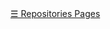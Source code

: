 <div id="repos">
    <div class="dropdown" onmouseenter="showList('dropdown-a')"
        onmouseleave="showList('dropdown-a')">
        <a id="a" href="javascript:void(0)" class="dropbtn">&#9776; Repositories Pages</a>
        <div class="dropdown-content" id="dropdown-a">
            <script>
                function showList(id) {
                    var drop = document.getElementById(id);
                    if (drop.classList.contains('show')) {
                        drop.classList.remove('show');
                    } else {
                        drop.classList.add('show');
                    }
                }
                $(async function () {
                    $.ajax("https://api.github.com/users/yaoqs/repos",
                        await function (dataString) {
                            var da=d3.select("body").select("#dropdown-a").selectAll("a").data(dataString).enter().append("a").attr("target","_blank").style("padding-left","1em").text((rep)=>{return '§ ' + rep.full_name}).attr("href",(rep)=>{return "https://yaoqs.github.io/" + rep.name});
                        },
                        function () {
                            $("<div style='color:red;width: 9em;height: 2em;text-align: center;display: table-cell;vertical-align: middle;'>当前无网络</div>").appendTo($("#dropdown-a"));
                        });
                });
            </script>
        </div>
    </div>
</div>